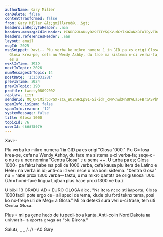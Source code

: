 ```yaml
---
authorName: Gary Miller
canDelete: false
contentTrasformed: false
from: Gary Miller &lt;gmillernd@...&gt;
headers.inReplyToHeader: .nan
headers.messageIdInHeader: PENBR2JLaUxyR296TTY5QXVudCtlX0ZuNXBFaTEyVFRqWWdDK1lvTEpWKzNaQUZ1V2YxZ0BtYWlsLmdtYWlsLmNvbT4=
headers.referencesHeader: .nan
layout: email
msgId: 2025
msgSnippet: Xavi-- Plu verba ko mikro numera 1 in GID pa es origi Glosa 1000.  Plu
  Glosa krea-pe, cefa nu Wendy Ashby, du face ma sistema u-ci verba-fa; seqe-co nu
  es u
nextInTime: 2026
nextInTopic: 2026
numMessagesInTopic: 14
postDate: '1313031281'
prevInTime: 2024
prevInTopic: 193
profile: tweety08092002
replyTo: LIST
senderId: MQ_CP1Mir5DPGX-zCA_WOZnHcLp91-5i-idT_cMPRnwbMhUPALa5FBrxASPbV-lEDsYIp4fiI4y1Jw7ItcidS3mmHKE4EQpN
spamInfo.isSpam: false
spamInfo.reason: '12'
systemMessage: false
title: Glosa 1000
topicId: 76
userId: 486875979
---
```


Xavi--

Plu verba ko mikro numera 1 in GID pa es origi "Glosa 1000."  Plu
G=
losa krea-pe, cefa nu Wendy Ashby, du face ma sistema u-ci verba-fa;
seqe-c=
o nu es u neo nomina "Centra Glosa" e u sema ++.  U turba pa es;
Glosa 1000=
 pa faktu habe ma poli de 1000 verba, cefa kausa plu itera
de Latino e Hele=
na verba in id; anti-co id veri nece u ma boni
sistema.  "Centra Glosa" nu =
habe proxi 1300 verba-- faktu, u ma mikro
qantita de origi Glosa 1000.  (Un=
 homi-face lingua Lojban plus habe
proxi 1300 verba.)

U bibli 18 GRADU AD =
EURO-GLOSA dice; "Na itera nece sti importa; Glosa
1000 facili pote ergo de=
 ali speci de tema, klude plu forti tekno
tema, posi ko no-freqe uti de Meg=
a Glosa."  Mi pa detekti sura veri
u-ci frase, tem uti Centra Glosa.

Plus =
mi pa gene hedo de tu pedi-bola kanta.  Anti-co in Nord Dakota na
universit=
a sporta grega es "plu Bisona."

Saluta,
_ _
/.
/\ =A0 Gary
#

